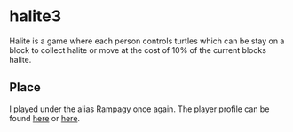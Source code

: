 # halite3

Halite is a game where each person controls turtles which can be stay on a block to collect halite or move at the cost of 10% of the current blocks halite.

## Place

I played under the alias Rampagy once again.  The player profile can be found [here](https://halite.io/user/?user_id=1724) or [here](https://2018.halite.io/user/?user_id=1724).
